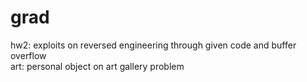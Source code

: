 # grad
hw2: exploits on reversed engineering through given code and buffer overflow \
art: personal object on art gallery problem
